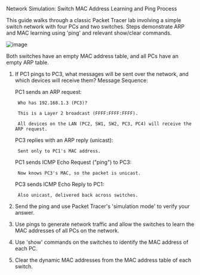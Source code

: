 Network Simulation: Switch MAC Address Learning and Ping Process

This guide walks through a classic Packet Tracer lab involving a simple switch network with four PCs and two switches. Steps demonstrate ARP and MAC learning using 'ping' and relevant show/clear commands.

![image](https://github.com/user-attachments/assets/f91764cf-d264-4791-8f99-b7d59d868705)

Both switches have an empty MAC address table, and all PCs have an empty ARP table.

1. If PC1 pings to PC3, what messages will be sent over the network, 
   and which devices will receive them?
  Message Sequence:

    PC1 sends an ARP request:

        Who has 192.168.1.3 (PC3)?

        This is a Layer 2 broadcast (FFFF:FFFF:FFFF).

        All devices on the LAN (PC2, SW1, SW2, PC3, PC4) will receive the ARP request.

    PC3 replies with an ARP reply (unicast):

        Sent only to PC1's MAC address.

    PC1 sends ICMP Echo Request ("ping") to PC3:

        Now knows PC3's MAC, so the packet is unicast.

    PC3 sends ICMP Echo Reply to PC1:

        Also unicast, delivered back across switches.

  
3. Send the ping and use Packet Tracer's 'simulation mode' to verify your answer.

4. Use pings to generate network traffic and allow the switches to learn the MAC addresses 
   of all PCs on the network.

5. Use 'show' commands on the switches to identify the MAC address of each PC.

6. Clear the dynamic MAC addresses from the MAC address table of each switch.
